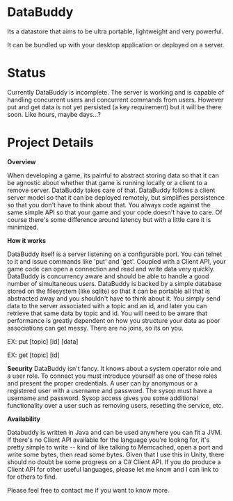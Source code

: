 DataBuddy
======

Its a datastore that aims to be ultra portable, lightweight and very powerful.

It can be bundled up with your desktop application or deployed on a server.

Status
======

Currently DataBuddy is incomplete.  The server is working and is capable of handling concurrent users and concurrent commands from users.  However put and get data is not yet persisted (a key requirement) but it will be there soon. Like hours, maybe days...?

Project Details
======

<b>Overview</b>

When developing a game, its painful to abstract storing data so that it can be agnostic about whether that game is running locally or a client to a remove server.
DataBuddy takes care of that.  DataBuddy follows a client server model so that it can be deployed remotely, but simplifies persistence so that you don't have to think about that.
You always code against the same simple API so that your game and your code doesn't have to care.  Of course there's some difference around latency but with a little care it is minimized.

<b>How it works</b>

DataBuddy itself is a server listening on a configurable port.  You can telnet to it and issue commands like 'put' and 'get'.
Coupled with a Client API, your game code can open a connection and read and write data very quickly.  DataBuddy is concurrency aware and should be able to handle a good number of simultaneous users.
DataBuddy is backed by a simple database stored on the filesystem (like sqlite) so that it can be portable all that is abstracted away and you shouldn't have to think about it.
You simply send data to the server associated with a topic and an id, and later you can retrieve that same data by topic and id.
You will need to be aware that performance is greatly dependent on how you structure your data as poor associations can get messy.
There are no joins, so its on you.

EX: put [topic] [id] [data]

EX: get [topic] [id]

<b>Security</b>
DataBuddy isn't fancy.  It knows about a system operator role and a user role.  To connect you must introduce yourself as one of these roles and present the proper credentials.
A user can by anonymous or a registered user with a username and password. The sysop must have a username and password.  Sysop access gives you some additional functionality over a user such as removing users, resetting the service, etc.

<b>Availability</b>

Databuddy is written in Java and can be used anywhere you can fit a JVM.  If there's no Client API available for the language you're lookng for, it's pretty simple to write -- kind of like talking to Memcached, open a port and write some bytes, then read some bytes.
Given that I use this in Unity, there should no doubt be some progress on a C# Client API.  If you do produce a Client API for other useful languages, please let me know and I can link to for others to find.



Please feel free to contact me if you want to know more.
